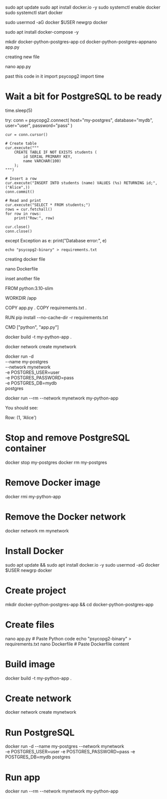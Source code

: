 sudo apt update
sudo apt install docker.io -y
sudo systemctl enable docker
sudo systemctl start docker


sudo usermod -aG docker $USER newgrp docker

sudo apt install docker-compose -y

mkdir docker-python-postgres-app
cd docker-python-postgres-appnano app.py


creating new file

nano app.py

past this code in it
import psycopg2
import time

# Wait a bit for PostgreSQL to be ready
time.sleep(5)

try:
    conn = psycopg2.connect(
        host="my-postgres",
        database="mydb",
        user="user",
        password="pass"
    )

    cur = conn.cursor()

    # Create table
    cur.execute("""
        CREATE TABLE IF NOT EXISTS students (
            id SERIAL PRIMARY KEY,
            name VARCHAR(100)
        );
    """)

    # Insert a row
    cur.execute("INSERT INTO students (name) VALUES (%s) RETURNING id;", ("Alice",))
    conn.commit()

    # Read and print
    cur.execute("SELECT * FROM students;")
    rows = cur.fetchall()
    for row in rows:
        print("Row:", row)

    cur.close()
    conn.close()

except Exception as e:
    print("Database error:", e)
	
	
	
	
	echo "psycopg2-binary" > requirements.txt

creating docker file

nano Dockerfile

inset another file

FROM python:3.10-slim

WORKDIR /app

COPY app.py .
COPY requirements.txt .

RUN pip install --no-cache-dir -r requirements.txt

CMD ["python", "app.py"]

docker build -t my-python-app .


docker network create mynetwork

docker run -d \
  --name my-postgres \
  --network mynetwork \
  -e POSTGRES_USER=user \
  -e POSTGRES_PASSWORD=pass \
  -e POSTGRES_DB=mydb \
  postgres

docker run --rm --network mynetwork my-python-app

You should see:

Row: (1, 'Alice')

# Stop and remove PostgreSQL container
docker stop my-postgres
docker rm my-postgres

# Remove Docker image
docker rmi my-python-app

# Remove the Docker network
docker network rm mynetwork


# Install Docker
sudo apt update && sudo apt install docker.io -y
sudo usermod -aG docker $USER
newgrp docker

# Create project
mkdir docker-python-postgres-app && cd docker-python-postgres-app

# Create files
nano app.py     # Paste Python code
echo "psycopg2-binary" > requirements.txt
nano Dockerfile # Paste Dockerfile content

# Build image
docker build -t my-python-app .

# Create network
docker network create mynetwork

# Run PostgreSQL
docker run -d --name my-postgres --network mynetwork \
-e POSTGRES_USER=user -e POSTGRES_PASSWORD=pass -e POSTGRES_DB=mydb postgres

# Run app
docker run --rm --network mynetwork my-python-app






